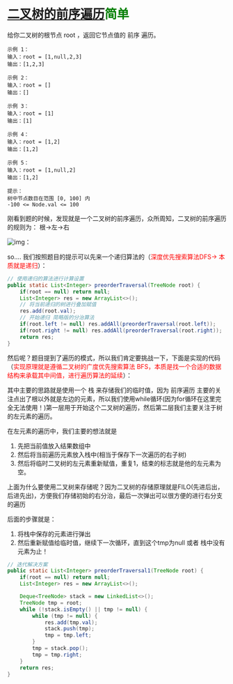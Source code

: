 # [ 二叉树的前序遍历](https://leetcode-cn.com/problems/binary-tree-preorder-traversal/)<font color=green>简单</font>

给你二叉树的根节点 root ，返回它节点值的 前序 遍历。

 ```text
 示例 1：
 输入：root = [1,null,2,3]
 输出：[1,2,3]
 
 示例 2：
 输入：root = []
 输出：[]
 
 示例 3：
 输入：root = [1]
 输出：[1]
 
 示例 4：
 输入：root = [1,2]
 输出：[1,2]
 
 示例 5：
 输入：root = [1,null,2]
 输出：[1,2]
 
 提示：
 树中节点数目在范围 [0, 100] 内
 -100 <= Node.val <= 100
 ```

刚看到题的时候，发现就是一个二叉树的前序遍历，众所周知，二叉树的前序遍历的规则为： 根->左->右

![img](file:///C:\Users\王帅\AppData\Local\Temp\SGPicFaceTpBq\6880\05FBE5E4.jpg)：

so.... 我们按照题目的提示可以先来一个递归算法的（<font color=red>深度优先搜索算法DFS-> 本质就是递归</font>）：

```java
// 使用递归的算法进行计算设置
public static List<Integer> preorderTraversal(TreeNode root) {
    if(root == null) return null;
    List<Integer> res = new ArrayList<>();
    // 将当前递归的树进行叠加赋值
    res.add(root.val);
    // 开始递归 简略版的分治算法
    if(root.left != null) res.addAll(preorderTraversal(root.left));
    if(root.right != null) res.addAll(preorderTraversal(root.right));
    return res;
}
```

然后呢？题目提到了遍历的模式，所以我们肯定要挑战一下，下面是实现的代码（<font color=red>实现原理就是遵循二叉树的广度优先搜索算法 BFS，本质是找一个合适的数据结构来承载其中间值，进行遍历算法的延续</font>）：

其中主要的思路就是使用一个 栈 来存储我们的临时值，因为 前序遍历 主要的关注点出了根以外就是左边的元素，所以我们使用while循环(因为for循环在这里完全无法使用！)第一层用于开始这个二叉树的遍历，然后第二层我们主要关注于树的左元素的遍历。

在左元素的遍历中，我们主要的想法就是

1. 先把当前值放入结果数组中
2. 然后将当前遍历元素放入栈中(相当于保存下一次遍历的右子树)
3. 然后将临时二叉树的左元素重新赋值，重复1，结束的标志就是他的左元素为空。

上面为什么要使用二叉树来存储呢？因为二叉树的存储原理就是FILO(先进后出，后进先出)，方便我们存储初始的右分治，最后一次弹出可以很方便的进行右分支的遍历

后面的步骤就是：

1. 将栈中保存的元素进行弹出
2. 然后重新赋值给临时值，继续下一次循环，直到这个tmp为null 或者 栈中没有元素为止！

```java
// 迭代解决方案
public static List<Integer> preorderTraversal1(TreeNode root) {
    if(root == null) return null;
    List<Integer> res = new ArrayList<>();

    Deque<TreeNode> stack = new LinkedList<>();
    TreeNode tmp = root;
    while (!stack.isEmpty() || tmp != null) {
        while (tmp != null) {
            res.add(tmp.val);
            stack.push(tmp);
            tmp = tmp.left;
        }
        tmp = stack.pop();
        tmp = tmp.right;
    }
    return res;
}
```

